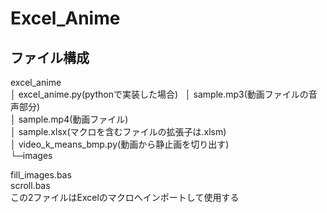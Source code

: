 # Excel_Anime

## ファイル構成
excel_anime  
│  excel_anime.py(pythonで実装した場合)   
│  sample.mp3(動画ファイルの音声部分)  
│  sample.mp4(動画ファイル)  
│  sample.xlsx(マクロを含むファイルの拡張子は.xlsm)  
│  video_k_means_bmp.py(動画から静止画を切り出す)  
└─images  
  
fill_images.bas  
scroll.bas  
この2ファイルはExcelのマクロへインポートして使用する
